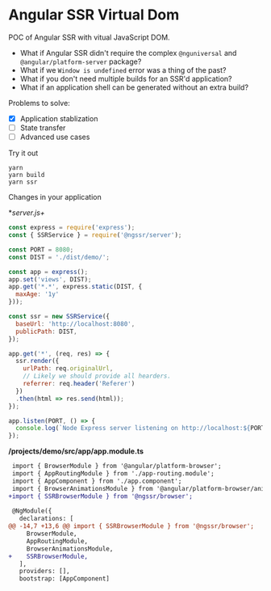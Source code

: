 # Angular SSR Virtual Dom

POC of Angular SSR with vitual JavaScript DOM.

- What if Angular SSR didn't require the complex `@nguniversal` and `@angular/platform-server` package?
- What if we `Window is undefined` error was a thing of the past?
- What if you don't need multiple builds for an SSR'd application?
- What if an application shell can be generated without an extra build?

Problems to solve:

- [x] Application stablization
- [ ] State transfer
- [ ] Advanced use cases

Try it out
```
yarn
yarn build
yarn ssr
```

Changes in your application

**server.js+*
```js
const express = require('express');
const { SSRService } = require('@ngssr/server');

const PORT = 8080;
const DIST = './dist/demo/';

const app = express();
app.set('views', DIST);
app.get('*.*', express.static(DIST, {
  maxAge: '1y'
}));

const ssr = new SSRService({
  baseUrl: 'http://localhost:8080',
  publicPath: DIST,
});

app.get('*', (req, res) => {
  ssr.render({
    urlPath: req.originalUrl,
    // Likely we should provide all hearders.
    referrer: req.header('Referer')
  })
  .then(html => res.send(html));
});

app.listen(PORT, () => {
  console.log(`Node Express server listening on http://localhost:${PORT}`);
});
```

**/projects/demo/src/app/app.module.ts**
```diff
 import { BrowserModule } from '@angular/platform-browser';
 import { AppRoutingModule } from './app-routing.module';
 import { AppComponent } from './app.component';
 import { BrowserAnimationsModule } from '@angular/platform-browser/animations';
+import { SSRBrowserModule } from '@ngssr/browser';
 
 @NgModule({
   declarations: [
@@ -14,7 +13,6 @@ import { SSRBrowserModule } from '@ngssr/browser';
     BrowserModule,
     AppRoutingModule,
     BrowserAnimationsModule,
+    SSRBrowserModule,
   ],
   providers: [],
   bootstrap: [AppComponent]
```
